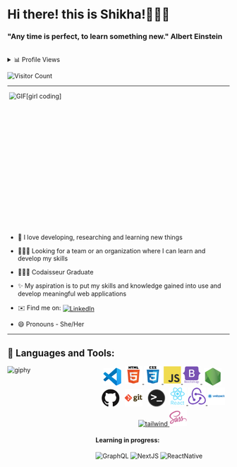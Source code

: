 # Hi there! this is Shikha!👩‍💻👋 
### "Any time is perfect, to learn something new." Albert Einstein
<br>

   <details>
<summary>📊 Profile Views</summary>
</details>
  
 ![Visitor Count](https://profile-counter.glitch.me/{geekshikha}/count.svg)
  


<hr/>

<img align="right" alt="GIF[girl coding]" src="https://user-images.githubusercontent.com/79321645/155501197-2ea60104-a5cc-41de-9340-c17869fd14f3.gif" width="500" height="320"/>

- 💙 I love developing, researching and learning new things                                  

- 🧑‍🤝‍🧑 Looking for a team or an organization where I can learn and develop my skills

- 👩🏻‍🎓 Codaisseur Graduate 

- ✨ My aspiration is to put my skills and knowledge gained into use and develop meaningful web applications
  
-  ✉️ Find me on:  [<img alt="LinkedIn" align="center" height="20px" width="25px" src="https://cdn.jsdelivr.net/npm/simple-icons@v3/icons/linkedin.svg" />](https://www.linkedin.com/in/shikha-singh-47b574a4/)
-  😄 Pronouns - She/Her
<hr/>


## 🧰 Languages and Tools:

<img align="left" alt="giphy" src="https://user-images.githubusercontent.com/79321645/155519699-890da0f9-edd2-448a-aacc-3c926648b1b5.gif" height="200" width="200" />


  <p align="center"> 
<img src="https://raw.githubusercontent.com/github/explore/80688e429a7d4ef2fca1e82350fe8e3517d3494d/topics/visual-studio-code/visual-studio-code.png" alt="VS Code" height="40" style="vertical-align:top; margin:4px">
<a href="https://www.w3.org/html/" target="_blank"> <img src="https://raw.githubusercontent.com/devicons/devicon/master/icons/html5/html5-original-wordmark.svg" alt="html5" width="40" height="40"/> </a> 
<a href="https://www.w3schools.com/css/" target="_blank"> <img src="https://raw.githubusercontent.com/devicons/devicon/master/icons/css3/css3-original-wordmark.svg" alt="css3" width="40" height="40"/> </a>
<a href="https://developer.mozilla.org/en-US/docs/Web/JavaScript" target="_blank"> <img src="https://raw.githubusercontent.com/devicons/devicon/master/icons/javascript/javascript-original.svg" alt="javascript" width="40" height="40"/> </a>
<a href="https://getbootstrap.com" target="_blank"> <img src="https://raw.githubusercontent.com/devicons/devicon/master/icons/bootstrap/bootstrap-plain-wordmark.svg" alt="bootstrap" width="40" height="40"/> </a> 
<img src="https://raw.githubusercontent.com/github/explore/80688e429a7d4ef2fca1e82350fe8e3517d3494d/topics/nodejs/nodejs.png" alt="NodeJS" height="40" style="vertical-align:top; margin:4px">
<img src="https://raw.githubusercontent.com/github/explore/78df643247d429f6cc873026c0622819ad797942/topics/github/github.png" alt="Github" height="40" style="vertical-align:top; margin:4px">
<img src="https://raw.githubusercontent.com/github/explore/80688e429a7d4ef2fca1e82350fe8e3517d3494d/topics/git/git.png" alt="Git" height="40" style="vertical-align:top; margin:4px">
<img src="https://raw.githubusercontent.com/github/explore/80688e429a7d4ef2fca1e82350fe8e3517d3494d/topics/terminal/terminal.png" alt="Terminal" height="40" style="vertical-align:top; margin:4px">
<a href="https://reactjs.org/" target="_blank"> <img src="https://raw.githubusercontent.com/devicons/devicon/master/icons/react/react-original-wordmark.svg" alt="react" width="40" height="40"/> </a> 
<a href="https://redux.js.org" target="_blank"> <img src="https://raw.githubusercontent.com/devicons/devicon/master/icons/redux/redux-original.svg" alt="redux" width="40" height="40"/> </a> 
<a href="https://webpack.js.org" target="_blank"> <img src="https://raw.githubusercontent.com/devicons/devicon/d00d0969292a6569d45b06d3f350f463a0107b0d/icons/webpack/webpack-original-wordmark.svg" alt="webpack" width="40" height="40"/> </a>
   <a href="https://tailwindcss.com/" target="_blank"> <img src="https://www.vectorlogo.zone/logos/tailwindcss/tailwindcss-icon.svg" alt="tailwind" width="40" height="40"/> </a>
<a href="https://sass-lang.com" target="_blank"> <img src="https://raw.githubusercontent.com/devicons/devicon/master/icons/sass/sass-original.svg" alt="sass" width="40" height="40"/> </a> 
</p>



#### Learning in progress: 


![GraphQL](https://img.shields.io/badge/-GraphQL-E10098?style=flat-square&logo=graphql)
![NextJS](https://img.shields.io/badge/-Next.js-000000?style=flat-square&logo=next.js)
![ReactNative](https://img.shields.io/badge/-ReactNative.js-0081CB?style=flat-square&logo=reactNative.js)

 
